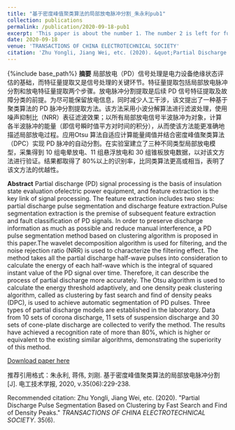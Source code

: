 ```yaml
---
title: "基于密度峰值聚类算法的局部放电脉冲分割_朱永利pub1"
collection: publications
permalink: /publication/2020-09-18-pub1
excerpt: 'This paper is about the number 1. The number 2 is left for future work.'
date: 2020-09-18
venue: 'TRANSACTIONS OF CHINA ELECTROTECHNICAL SOCIETY'
citation: 'Zhu Yongli, Jiang Wei, etc. (2020). &quot;Partial Discharge Pulse Segmentation Based on Clustering by Fast Search and Find of Density Peaks.&quot; <i>TRANSACTIONS OF CHINA ELECTROTECHNICAL SOCIETY</i>. 35(6).'
---
```

{%include base_path%}
**摘要** 局部放电（PD）信号处理是电力设备绝缘状态评估的基础，而特征量提取又是信号处理的关键环节。特征量提取包括局部放电脉冲分割和放电特征量提取两个步骤。放电脉冲分割提取是后续 PD 信号特征提取及故障分类的前提。为尽可能保留放电信息，同时减少人工干涉，该文提出了一种基于聚类算法的 PD 脉冲分割提取方法。该方法采用小波分解算法进行滤波处理，使用噪声抑制比（NRR）表征滤波效果；以所有局部放电信号半波脉冲为对象，计算各半波脉冲的能量（即信号瞬时值平方对时间的积分），从而使该方法能更准确地描述局部放电过程。应用Otsu 算法自适应计算能量阈值并结合密度峰值聚类算法（DPC）实现 PD 脉冲的自动分割。在实验室建立了三种不同类型局部放电模型，采集得到 10 组电晕放电、11 组悬浮放电和 30 组锥板放电数据，以对该文方法进行验证。结果都取得了 80%以上的识别率，比同类算法更高或相当，表明了该文方法的优越性。

**Abstract** Partial discharge (PD) signal processing is the basis of insulation state evaluation ofelectric power equipment, and feature extraction is the key link of signal processing. The feature extraction includes two steps: partial discharge pulse segmentation and discharge feature extraction.Pulse segmentation extraction is the premise of subsequent feature extraction and fault classification of PD signals. In order to preserve discharge information as much as possible and reduce manual interference, a PD pulse segmentation method based on clustering algorithm is proposed in this paper.The wavelet decomposition algorithm is used for filtering, and the noise rejection ratio (NRR) is used to characterize the filtering effect. The method takes all the partial discharge half-wave pulses into consideration to calculate the energy of each half-wave which is the integral of squared instant value of the PD signal over time. Therefore, it can describe the process of partial discharge more accurately. The Otsu algorithm is used to calculate the energy threshold adaptively, and one density peak clustering algorithm, called as clustering by fast search and find of density peaks (DPC), is used to achieve automatic segmentation of PD pulses. Three types of partial discharge models are established in the laboratory. Data from 10 sets of corona discharge, 11 sets of suspension discharge and 30 sets of cone-plate discharge are collected to verify the method. The results have achieved a recognition rate of more than 80%, which is higher or equivalent to the existing similar algorithms, demonstrating the superiority of this method.

[Download paper here](/files/paper1.pdf)

推荐引用格式：朱永利, 蒋伟, 刘刚. 基于密度峰值聚类算法的局部放电脉冲分割[J]. 电工技术学报, 2020, v.35(06):229-238.

Recommended citation: Zhu Yongli, Jiang Wei, etc. (2020). &quot;Partial Discharge Pulse Segmentation Based on Clustering by Fast Search and Find of Density Peaks.&quot; <i>TRANSACTIONS OF CHINA ELECTROTECHNICAL SOCIETY</i>. 35(6).
